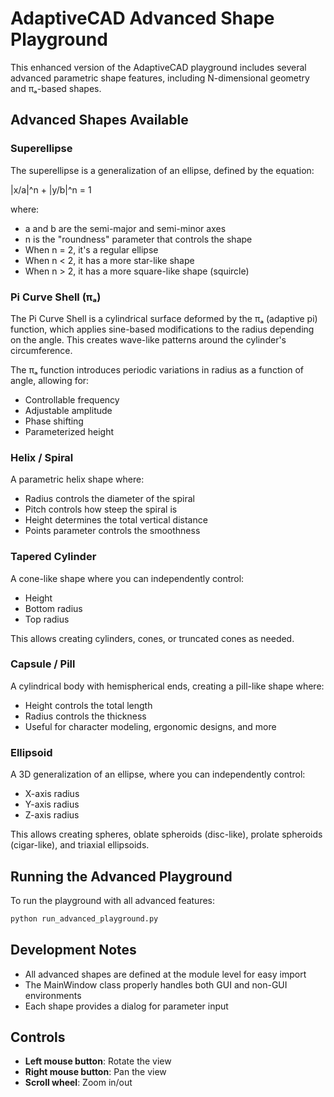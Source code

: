 # AdaptiveCAD Advanced Shape Playground

This enhanced version of the AdaptiveCAD playground includes several advanced parametric shape features, including N-dimensional geometry and πₐ-based shapes.

## Advanced Shapes Available

### Superellipse

The superellipse is a generalization of an ellipse, defined by the equation:

|x/a|^n + |y/b|^n = 1

where:
- a and b are the semi-major and semi-minor axes
- n is the "roundness" parameter that controls the shape
- When n = 2, it's a regular ellipse
- When n < 2, it has a more star-like shape
- When n > 2, it has a more square-like shape (squircle)

### Pi Curve Shell (πₐ)

The Pi Curve Shell is a cylindrical surface deformed by the πₐ (adaptive pi) function, which applies sine-based modifications to the radius depending on the angle. This creates wave-like patterns around the cylinder's circumference.

The πₐ function introduces periodic variations in radius as a function of angle, allowing for:
- Controllable frequency
- Adjustable amplitude
- Phase shifting
- Parameterized height

### Helix / Spiral

A parametric helix shape where:
- Radius controls the diameter of the spiral
- Pitch controls how steep the spiral is
- Height determines the total vertical distance
- Points parameter controls the smoothness

### Tapered Cylinder

A cone-like shape where you can independently control:
- Height
- Bottom radius
- Top radius

This allows creating cylinders, cones, or truncated cones as needed.

### Capsule / Pill

A cylindrical body with hemispherical ends, creating a pill-like shape where:
- Height controls the total length
- Radius controls the thickness
- Useful for character modeling, ergonomic designs, and more

### Ellipsoid

A 3D generalization of an ellipse, where you can independently control:
- X-axis radius
- Y-axis radius
- Z-axis radius

This allows creating spheres, oblate spheroids (disc-like), prolate spheroids (cigar-like), and triaxial ellipsoids.

## Running the Advanced Playground

To run the playground with all advanced features:

```bash
python run_advanced_playground.py
```

## Development Notes

- All advanced shapes are defined at the module level for easy import
- The MainWindow class properly handles both GUI and non-GUI environments
- Each shape provides a dialog for parameter input

## Controls

- **Left mouse button**: Rotate the view
- **Right mouse button**: Pan the view
- **Scroll wheel**: Zoom in/out
